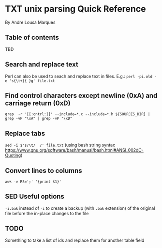 # TXT unix parsing Quick Reference

By Andre Lousa Marques

## Table of contents

TBD

## Search and replace text

Perl can also be used to seach and replace text in files. E.g.: `perl -pi.old -e 's{\t+}{ }g' file.txt`

## Find control characters except newline (0xA) and carriage return (0xD)

`grep  -r '[[:cntrl:]]' --include=*.c --include=*.h ${SOURCES_DIR} | grep -vP "\xA" | grep -vP "\xD" `

## Replace tabs

`sed -i $'s/\t/  /' file.txt` (using bash string syntax https://www.gnu.org/software/bash/manual/bash.html#ANSI_002dC-Quoting)

## Convert lines to columns

`awk -v RS=';' '{print $1}'`

## SED Useful options

`-i.bak` instead of `-i` to create a backup (with `.bak` extension) of the original file before the in-place changes to the file

## TODO

Something to take a list of ids and replace them for another table field
